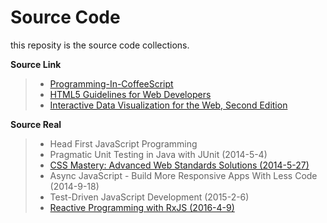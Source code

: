 Source Code
===========
this reposity is the source code collections.

**Source Link**
> * [Programming-In-CoffeeScript](https://github.com/owenyang0/Programming-In-CoffeeScript)
> * [HTML5 Guidelines for Web Developers](http://html5.komplett.cc/code/index_en.html)
> * [Interactive Data Visualization for the Web, Second Edition](https://github.com/alignedleft/d3-book)

**Source Real**
> * Head First JavaScript Programming
> * Pragmatic Unit Testing in Java with JUnit (2014-5-4)
> * [CSS Mastery: Advanced Web Standards Solutions (2014-5-27)](http://www.cssmastery.com/)
> * Async JavaScript - Build More Responsive Apps With Less Code (2014-9-18)
> * Test-Driven JavaScript Development (2015-2-6)
> * [Reactive Programming with RxJS (2016-4-9)](https://pragprog.com/titles/smreactjs/source_code)
